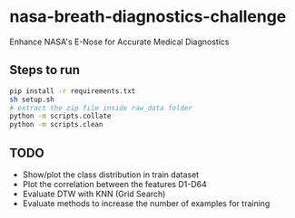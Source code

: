 # nasa-breath-diagnostics-challenge
Enhance NASA's E-Nose for Accurate Medical Diagnostics

## Steps to run

```bash
pip install -r requirements.txt
sh setup.sh
# extract the zip file inside raw_data folder
python -m scripts.collate
python -m scripts.clean
```

## TODO

- Show/plot the class distribution in train dataset
- Plot the correlation between the features D1-D64
- Evaluate DTW with KNN (Grid Search)
- Evaluate methods to increase the number of examples for training
